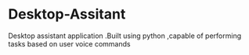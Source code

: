 # Desktop-Assitant
Desktop assistant application .Built using python ,capable of performing tasks  based on user  voice commands
